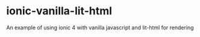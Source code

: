 # ionic-vanilla-lit-html
An example of using ionic 4 with vanilla javascript and lit-html for rendering
